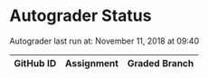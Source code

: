 # Autograder Status
Autograder last run at: November 11, 2018 at 09:40

| GitHub ID | Assignment | Graded Branch |
|-----------|------------|---------------|
